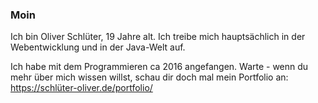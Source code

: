 ### Moin
Ich bin Oliver Schlüter, 19 Jahre alt. Ich treibe mich hauptsächlich in der Webentwicklung und in der Java-Welt auf.

Ich habe mit dem Programmieren ca 2016 angefangen. Warte - wenn du mehr über mich wissen willst, schau dir doch mal mein Portfolio an: https://schlüter-oliver.de/portfolio/
